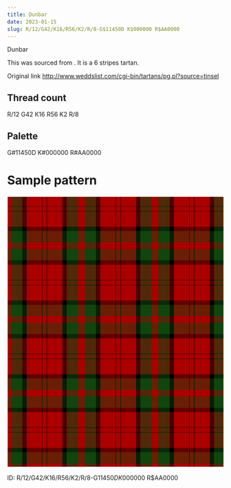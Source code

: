 ```yaml
---
title: Dunbar
date: 2023-01-15
slug: R/12/G42/K16/R56/K2/R/8-G$11450D K$000000 R$AA0000
---
```

Dunbar

This was sourced from <no value>.  It is a 6 stripes tartan.

Original link http://www.weddslist.com/cgi-bin/tartans/pg.pl?source=tinsel

## Thread count
R/12 G42 K16 R56 K2 R/8

## Palette
G#11450D K#000000 R#AA0000

# Sample pattern

![Tartan detail](tartan.png "R/12 G42 K16 R56 K2 R/8 tartan")

ID: R/12/G42/K16/R56/K2/R/8-G$11450D K$000000 R$AA0000